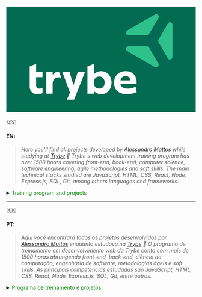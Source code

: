![Trybe Logo](https://github.com/Alessandro-Mattos/Portfolio/blob/main/Trybe/trybe-logo.png)  

:us:
#### EN:

>*Here you'll find all projects developed by _[Alessandro Mattos](https://github.com/Alessandro-Mattos)_ while studying at [Trybe](https://www.betrybe.com/) :rocket:
Trybe's web development training program has over 1500 hours covering front-end, back-end, computer science, software engineering, agile methodologies and soft skills.
The main technical stacks studied are JavaScript, HTML, CSS, React, Node, Express.js, SQL, Git, among others languages and frameworks.*

<details>
<summary> <font color="green"> Training program and projects </font> </summary>
<br>

<details>
<summary> 📚  Fundamentals </summary>

![HTML5](https://img.shields.io/badge/html5-%23E34F26.svg?style=for-the-badge&logo=html5&logoColor=white)![CSS3](https://img.shields.io/badge/css3-%231572B6.svg?style=for-the-badge&logo=css3&logoColor=white)![Git](https://img.shields.io/badge/git-%23F05033.svg?style=for-the-badge&logo=git&logoColor=white)![GitHub](https://img.shields.io/badge/github-%23121011.svg?style=for-the-badge&logo=github&logoColor=white)![Linux](https://img.shields.io/badge/Linux-FCC624?style=for-the-badge&logo=linux&logoColor=black)![JavaScript](https://img.shields.io/badge/javascript-%23323330.svg?style=for-the-badge&logo=javascript&logoColor=%23F7DF1E)![Jest](https://img.shields.io/badge/-jest-%23C21325?style=for-the-badge&logo=jest&logoColor=white)![Bootstrap](https://img.shields.io/badge/bootstrap-%23563D7C.svg?style=for-the-badge&logo=bootstrap&logoColor=white)![TailwindCSS](https://img.shields.io/badge/tailwindcss-%2338B2AC.svg?style=for-the-badge&logo=tailwind-css&logoColor=white)
  
* 01 Unix & Bash
> <br>
> <p>[✅] Fundamentals of web development</p>
> <p>[✅] Introduction   - Unix & Shell</p>
> <p>[✅] Unix & Bash  - parte 1</p>
> <p>[✅] Unix & Bash  - parte 2</p>
<br>
  
* 02 Git, GitHub and Internet
> <br>
> <p>[✅️] Git & GitHub - What it is and what it is used for</p>
> <p>[✅️] Git & GitHub - Understanding the commands</p>
> <p>[✅️] Internet     - Understanding how it works</p>
<br>
  
* 03 HTML and CSS
> <br>
> <p>[✅️] Introduction   - HTML&CSS</p>
> <p>[✅️] HTML & CSS     - Page Structures</p>
> <p>[✅️] HTML & CSS     - CSS First Steps</p>
> <p>[✅️] HTML & CSS     - Selectors and placement</p>
> <p>[✅️] Semantic HTML
> <p>[✅️] Project        - <a href="https://github.com/Alessandro-Mattos/Portfolio/tree/main/Trybe/pjs/3.1">Lessons Learned</a> </p>
<br>
  
* 04 Javascript and Programming Logic
> <br>
> <p>[✅️] Introduction   - JavaScript</p>
> <p>[✅️] JavaScript     - First Steps</p>
> <p>[✅️] JavaScript     - Array and loop for</p>
> <p>[✅️] JavaScripr     - Programming Logic and Algorithms</p>
> <p>[✅️] JavaScript     - Objects & Functions</p>
> <p>[✅️] Project        - <a href="https://github.com/Alessandro-Mattos/Portfolio/tree/main/Trybe/pjs/4.0">Playground Functions</a> </p>
<br>
  
* 05 JavaScript : DOM, Events and Web storage
> <br>
> <p>[✅️] JavaScript     - DOM and seletors</p>
> <p>[✅️] JavaScript     - Working with elements</p>
> <p>[✅️] JavaScript     - Events</p>
> <p>[✅️] JavaScript     - Web storage</p>
> <p>[✅️] JavaScript     - Projects</p>
> <p>[✅️] Project        - <a href="https://github.com/Alessandro-Mattos/Portfolio/tree/main/Trybe/pjs/5.1">Arte com pixels</a> </p>
> <p>[✅️] Project        - <a href="https://github.com/Alessandro-Mattos/Portfolio/tree/main/Trybe/pjs/5.2">Lista de tarefas</a> </p>
> <p>[✅️] Bonus Project  - <a href="https://github.com/Alessandro-Mattos/Portfolio/tree/main/Trybe/pjs/5.3">Meme generator</a> </p>
> <p>[✅️] Bonus Project  - <a href="https://github.com/Alessandro-Mattos/Portfolio/tree/main/Trybe/pjs/5.4">Adivinhe a cor</a> </p>
> <p>[✅️] Bonus Project  - <a href="https://github.com/Alessandro-Mattos/Portfolio/tree/main/Trybe/pjs/5.5">Carta misteriosa</a> </p>
<br>
  
* 06 HTML & CSS : Forms, Responsive Flexbox
> <br>
> <p>[✅️] HTML & CSS     - Forms</p>
> <p>[✅️] JavaScript Libraries and CSS Frameworks</p>
> <p>[✅️] Introdução     - CSS Flexbox</p>
> <p>[✅️] CSS Flexbox    - Part 1</p>
> <p>[✅️] CSS Flexbox    - Part 2</p>
> <p>[✅️] Responsive CSS - Mobile First</p>
> <p>[✅️] Project        - <a href="https://github.com/Alessandro-Mattos/Portfolio/tree/main/Trybe/pjs/6.0">Trybewarts</a> </p>
<br>
  
* 07 Introduction to JavaScript ES6 and Unit Testing
> <br>
> <p>[✅️] JavaScript ES6 - let, const, arrow functions and template literals</p>
> <p>[✅️] JavaScript ES6 - Exception Flow and Objects</p>
> <p>[✅️] First Steps in Jest</p>
> <p>[✅️] Project        - <a href="https://github.com/Alessandro-Mattos/Portfolio/tree/main/Trybe/pjs/7.0">JavaScript Unit Testing</a> </p>
<br>
  
* 08 JavaScript ES6 Higher Order Functions
> <br>
> <p>[✅️] JavaScript ES6 - Introduction to Higher Order Functions</p>
> <p>[✅️] JavaScript ES6 - Higher Order Functions - forEach, find, some, every, sort</p>
> <p>[✅️] JavaScript ES6 - Higher Order Functions - map and filter</p>
> <p>[✅️] JavaScript ES6 - Higher Order Functions - reduce</p>
> <p>[✅️] JavaScript ES6 - spread operator, rest, destructuring and more</p>
> <p>[✅️] Projeto        - <a href="https://github.com/Alessandro-Mattos/Portfolio/tree/main/Trybe/pjs/8.0">Zoo functions</a> </p>
<br>
  
</details>

---

<details>
<summary> 🖌️ Front-end development </summary>
  
*Most current techniques and tools for developing front-end code that is fast, beautiful, and testable*
  
![React](https://img.shields.io/badge/react-%2320232a.svg?style=for-the-badge&logo=react&logoColor=%2361DAFB)![Redux](https://img.shields.io/badge/redux-%23593d88.svg?style=for-the-badge&logo=redux&logoColor=white)![React Router](https://img.shields.io/badge/React_Router-CA4245?style=for-the-badge&logo=react-router&logoColor=white)![cypress](https://img.shields.io/badge/-cypress-%23E5E5E5?style=for-the-badge&logo=cypress&logoColor=058a5e)![Testing-Library](https://img.shields.io/badge/-TestingLibrary-%23E33332?style=for-the-badge&logo=testing-library&logoColor=white)![Trello](https://img.shields.io/badge/Trello-%23026AA7.svg?style=for-the-badge&logo=Trello&logoColor=white)
  
* 09 JavaScript and Asynchronous Testing
> <br>
> <p>[✅️] Introduction to Front-end</p>
> <p>[✅️] Asynchronous JavaScript and Callbacks</p>
> <p>[✅️] Asynchronous JavaScript - Fetch API and async/await</p>
> <p>[✅️] Jest          - Asynchronous Testing</p>
> <p>[✅️] Project       - <a href="https://github.com/Alessandro-Mattos/Portfolio/tree/main/Trybe/pjs/9.0"> Shopping cart</a> </p>
<br>

* 10 Introduction to React
> <br>
> <p>[✅️] introduction</p>
> <p>[✅️] "Hello, world" in React</p>
> <p>[✅️] React components</p>
> <p>[✅️] Project      - <a href="https://github.com/Alessandro-Mattos/Portfolio/tree/main/Trybe/pjs/9.0">Solar System</a> </p>
<br>

* 11 Components state, events and forms in React
> <br>
> <p>[✅️] Components state</p>
> <p>[✅️] Forms</p>
> <p>[✅️] Project       - <a href="https://github.com/Alessandro-Mattos/Portfolio/tree/main/Trybe/pjs/9.0">Trump card game</a> </p>
<br>
  
* 12 Component Lifecycle and React Router
> <br>
> <p>[✅️] Component Lifecycle</p>
> <p>[✅️] React Router</p>
> <p>[✅️] Project       - <a href="https://github.com/Alessandro-Mattos/Portfolio/tree/main/Trybe/pjs/9.0">Trybe Tunes</a> </p>
<br>

* 13 Agile methodologies
> <br>
> <p>[✅️] Agile methodologies
> <p>[✅️] Project       - <a href="https://github.com/Alessandro-Mattos/Portfolio/tree/main/Trybe/pjs/9.0">Frontend Online Store</a> </p>
<br>

* 14 Automated testing with React Testing Library
> <br>
> <p>[✅️] First Steps</p>
> <p>[✅️] Mocks & Inputs</p>
> <p>[✅️] Testing React Router</p>
> <p>[✅️] Project       - <a href="https://github.com/Alessandro-Mattos/Portfolio/tree/main/Trybe/pjs/9.0">Testing in React</a> </p>
<br>

* 15 Redux state management
> <br>
> <p>[✅️] introduction to Redux - The overall state of the application</p>
> <p>[✅️] Using Redux in React</p>
> <p>[✅️] Using Redux in React - Practice</p>
> <p>[✅️] Using Redux in React - Asynchronous Actions</p>
> <p>[✅️] React-Redux testing</p>
> <p>[✅️] Project       - <a href="https://github.com/Alessandro-Mattos/Portfolio/tree/main/Trybe/pjs/9.0">Trybe Wallet</a> </p>
<br>

* 16 Project - Trivia Game
> <br>
> <p>[✅️] Project       - <a href="https://github.com/Alessandro-Mattos/Portfolio/tree/main/Trybe/pjs/9.0">Trivia Game</a> </p>

* 17 Context API and Reat Hooks
> <br>
> <p>[✅️] React's Context API</p>
> <p>[✅️] React Hooks - UseState and useContext</p>
> <p>[✅️] React Hooks - UseEffect and custom Hooks</p>
> <p>[✅️] Project       - <a href="https://github.com/Alessandro-Mattos/Portfolio/tree/main/Trybe/pjs/9.0">StarWars Datatable</a> </p>
<br>

* 18 Project - Recipe App
> <br>
> <p>[✅️] Project      - <a href="https://github.com/Alessandro-Mattos/Portfolio/tree/main/Trybe/pjs/9.0">Recipe App</a> </p>

</details>

---

<details>
<summary> 🖴 Back-end development </summary>

*Robust, clean, scalable and secure code. Mastery of databases, building APIs with automated tests*

</details>

---

<details>
<summary> 🧮 Computer Science </summary>

*Concepts applied in day-to-day software development, algorithm analysis, and data structures*

</details>

---


</details>

---




:brazil:
#### PT:

>*Aqui você encontrará todos os projetos desenvolvidos por _[Alessandro Mattos](https://github.com/Alessandro-Mattos)_ enquanto estudava na [Trybe](https://www.betrybe.com/) :rocket:
O programa de treinamento em desenvolvimento web da Trybe conta com mais de 1500 horas abrangendo front-end, back-end, ciência da computação, engenharia de software, metodologias ágeis e soft skills.
As principais competências estudadas são JavaScript, HTML, CSS, React, Node, Express.js, SQL, Git, entre outros.*


<details>
<summary> <font color="green"> Programa de treinamento e projetos </font> </summary>
<br>

<details>
<summary> 📚  Fundamentos </summary>

![HTML5](https://img.shields.io/badge/html5-%23E34F26.svg?style=for-the-badge&logo=html5&logoColor=white)![CSS3](https://img.shields.io/badge/css3-%231572B6.svg?style=for-the-badge&logo=css3&logoColor=white)![Git](https://img.shields.io/badge/git-%23F05033.svg?style=for-the-badge&logo=git&logoColor=white)![GitHub](https://img.shields.io/badge/github-%23121011.svg?style=for-the-badge&logo=github&logoColor=white)![Linux](https://img.shields.io/badge/Linux-FCC624?style=for-the-badge&logo=linux&logoColor=black)![JavaScript](https://img.shields.io/badge/javascript-%23323330.svg?style=for-the-badge&logo=javascript&logoColor=%23F7DF1E)![Jest](https://img.shields.io/badge/-jest-%23C21325?style=for-the-badge&logo=jest&logoColor=white)![Bootstrap](https://img.shields.io/badge/bootstrap-%23563D7C.svg?style=for-the-badge&logo=bootstrap&logoColor=white)![Bootstrap](https://img.shields.io/badge/bootstrap-%23563D7C.svg?style=for-the-badge&logo=bootstrap&logoColor=white)
Buefy 	Buefy 	![TailwindCSS](https://img.shields.io/badge/tailwindcss-%2338B2AC.svg?style=for-the-badge&logo=tailwind-css&logoColor=white)
  
* 01 Unix & Bash
> <br>
> <p>[✅] Fundamentos do desenvolvimento web</p>
> <p>[✅] Introdução   - Unix & Shell</p>
> <p>[✅] Unix & Bash  - parte 1</p>
> <p>[✅] Unix & Bash  - parte 2</p>
<br>
  
* 02 Git, GitHub e Internet
> <br>
> <p>[✅️] Git & GitHub - Oque é e para que serve</p>
> <p>[✅️] Git & GitHub - Entendendo os comandos</p>
> <p>[✅️] Internet     - Entendendo como ela funciona</p>
<br>
  
* 03 HTML e CSS
> <br>
> <p>[✅️] Introdução     - HTML&CSS</p>
> <p>[✅️] HTML & CSS     - Estruturas de página</p>
> <p>[✅️] HTML & CSS     - Primeiros passos em CSS</p>
> <p>[✅️] HTML & CSS     - Seletores e posicionamento</p>
> <p>[✅️] HTML Semântico
> <p>[✅️] Projeto        - <a href="https://github.com/Alessandro-Mattos/Portfolio/tree/main/Trybe/pjs/3.1">Lições aprendidas</a> </p>
<br>
  
* 04 Javascript e Lógica de programação
> <br>
> <p>[✅️] Introdução     - JavaScript</p>
> <p>[✅️] JavaScript     - Primeiros passos</p>
> <p>[✅️] JavaScript     - Array e loop for</p>
> <p>[✅️] JavaScripr     - Lógica de programação e algorítmos</p>
> <p>[✅️] JavaScript     - Objetos e funções</p>
> <p>[✅️] Projeto        - <a href="https://github.com/Alessandro-Mattos/Portfolio/tree/main/Trybe/pjs/4.0">Playground Functions</a> </p>
<br>
  
* 05 JavaScript : DOM, Eventos e Web storage
> <br>
> <p>[✅️] JavaScript     - DOM e seletores</p>
> <p>[✅️] JavaScript     - Trabalhando com elementos</p>
> <p>[✅️] JavaScript     - Eventos</p>
> <p>[✅️] JavaScript     - Web storage</p>
> <p>[✅️] JavaScript     - Projetos</p>
> <p>[✅️] Projeto        - <a href="https://github.com/Alessandro-Mattos/Portfolio/tree/main/Trybe/pjs/5.1">Arte com pixels</a> </p>
> <p>[✅️] Projeto        - <a href="https://github.com/Alessandro-Mattos/Portfolio/tree/main/Trybe/pjs/5.2">Lista de tarefas</a> </p>
> <p>[✅️] Projeto Bonus  - <a href="https://github.com/Alessandro-Mattos/Portfolio/tree/main/Trybe/pjs/5.3">Meme generator</a> </p>
> <p>[✅️] Projeto Bonus  - <a href="https://github.com/Alessandro-Mattos/Portfolio/tree/main/Trybe/pjs/5.4">Adivinhe a cor</a> </p>
> <p>[✅️] Projeto Bonus  - <a href="https://github.com/Alessandro-Mattos/Portfolio/tree/main/Trybe/pjs/5.5">Carta misteriosa</a> </p>
<br>
  
* 06 HTML & CSS :Forms, Flexbox e Responsivo
> <br>
> <p>[✅️] HTML & CSS     - Forms</p>
> <p>[✅️] Bibliotecas JavaScript e Frameworks CSS</p>
> <p>[✅️] Introdução     - CSS Flexbox</p>
> <p>[✅️] CSS Flexbox    - Parte 1</p>
> <p>[✅️] CSS Flexbox    - Parte 2</p>
> <p>[✅️] CSS Responsivo - Mobile First</p>
> <p>[✅️] Projeto        - <a href="https://github.com/Alessandro-Mattos/Portfolio/tree/main/Trybe/pjs/6.0">Trybewarts</a> </p>
<br>
  
* 07 Introdução a JavaScript ES6 e Testes unitários
> <br>
> <p>[✅️] JavaScript ES6 - let, const, arrow functions e template literals</p>
> <p>[✅️] JavaScript ES6 - Fluxo de exceção e Objetos</p>
> <p>[✅️] Primeiros passos em Jest</p>
> <p>[✅️] Projeto        - <a href="https://github.com/Alessandro-Mattos/Portfolio/tree/main/Trybe/pjs/7.0">JavaScript testes unitários</a> </p>
<br>
  
* 08 Higher Order Functions do JavaScript ES6
> <br>
> <p>[✅️] JavaScript ES6 - Introdução a Higher Order Functions</p>
> <p>[✅️] JavaScript ES6 - Higher Order Functions - forEach, find, some, every, sort</p>
> <p>[✅️] JavaScript ES6 - Higher Order Functions - map e filter</p>
> <p>[✅️] JavaScript ES6 - Higher Order Functions - reduce</p>
> <p>[✅️] JavaScript ES6 - spread operator, parâmetro rest, destructuring e mais</p>
> <p>[✅️] Projeto        - <a href="https://github.com/Alessandro-Mattos/Portfolio/tree/main/Trybe/pjs/8.0">Zoo functions</a> </p>
<br>
  
</details>

---

<details>
<summary> 🖌️ Desenvolvimento Front-end </summary>
  
*Técnicas e ferramentas mais atuais para desenvolver um código de front-end que seja rápido, bonito e testável*
  
![React](https://img.shields.io/badge/react-%2320232a.svg?style=for-the-badge&logo=react&logoColor=%2361DAFB)![Redux](https://img.shields.io/badge/redux-%23593d88.svg?style=for-the-badge&logo=redux&logoColor=white)![React Router](https://img.shields.io/badge/React_Router-CA4245?style=for-the-badge&logo=react-router&logoColor=white)![cypress](https://img.shields.io/badge/-cypress-%23E5E5E5?style=for-the-badge&logo=cypress&logoColor=058a5e)![Testing-Library](https://img.shields.io/badge/-TestingLibrary-%23E33332?style=for-the-badge&logo=testing-library&logoColor=white)![Trello](https://img.shields.io/badge/Trello-%23026AA7.svg?style=for-the-badge&logo=Trello&logoColor=white)
  
* 09 JavaScript e Testes Assíncronos
> <br>
> <p>[✅️] Introdução a Front-end</p>
> <p>[✅️] JavaScript Assíncrono e Callbacks</p>
> <p>[✅️] JavaScript Assíncrono - Fetch API e async/await</p>
> <p>[✅️] Jest          - Testes Assíncronos</p>
> <p>[✅️] Projeto       - <a href="https://github.com/Alessandro-Mattos/Portfolio/tree/main/Trybe/pjs/9.0"> Carrinho de compras</a> </p>
<br>

* 10 Introdução a React
> <br>
> <p>[✅️] introdução</p>
> <p>[✅️] "Hello, world" em React</p>
> <p>[✅️] Componentes React</p>
> <p>[✅️] Projeto       - <a href="https://github.com/Alessandro-Mattos/Portfolio/tree/main/Trybe/pjs/9.0">Sistema Solar</a> </p>
<br>

* 11 Componentes com estado, eventos e formulários em React
> <br>
> <p>[✅️] Componentes com estado</p>
> <p>[✅️] Formulários</p>
> <p>[✅️] Projeto       - <a href="https://github.com/Alessandro-Mattos/Portfolio/tree/main/Trybe/pjs/9.0">Tryunfo</a> </p>
<br>
  
* 12 Ciclo de vida de componentes e React Router
> <br>
> <p>[✅️] Ciclo de vida de componentes</p>
> <p>[✅️] React Router</p>
> <p>[✅️] Projeto       - <a href="https://github.com/Alessandro-Mattos/Portfolio/tree/main/Trybe/pjs/9.0">Trybe Tunes</a> </p>
<br>

* 13 Metodologias ágeis
> <br>
> <p>[✅️] Metodologias ágeis
> <p>[✅️] Projeto       - <a href="https://github.com/Alessandro-Mattos/Portfolio/tree/main/Trybe/pjs/9.0">Frontend Online Store</a> </p>
<br>

* 14 Testes automatizados com React Testing Library
> <br>
> <p>[✅️] Primeiros passos</p>
> <p>[✅️] Mocks e Inputs</p>
> <p>[✅️] Testando React Router</p>
> <p>[✅️] Projeto       - <a href="https://github.com/Alessandro-Mattos/Portfolio/tree/main/Trybe/pjs/9.0">Testes em React</a> </p>
<br>

* 15 Gerenciamento de estado com Redux
> <br>
> <p>[✅️] introdução ao Redux - O estado global da aplicação</p>
> <p>[✅️] Usando Redux no React</p>
> <p>[✅️] Usando Redux no React -  Prática</p>
> <p>[✅️] Usando Redux no React - Actions Assíncronas</p>
> <p>[✅️] Testes em React-Redux</p>
> <p>[✅️] Projeto       - <a href="https://github.com/Alessandro-Mattos/Portfolio/tree/main/Trybe/pjs/9.0">Trybe Wallet</a> </p>
<br>

* 16 Projeto Jogo de Trivia
> <br>
> <p>[✅️] Projeto       - <a href="https://github.com/Alessandro-Mattos/Portfolio/tree/main/Trybe/pjs/9.0">Jogo de Trivia</a> </p>

* 17 Context API e Reat Hooks
> <br>
> <p>[✅️] Context API do React</p>
> <p>[✅️] React Hooks - UseState e useContext</p>
> <p>[✅️] React Hooks - UseEffect e Hooks customizados</p>
> <p>[✅️] Projeto       - <a href="https://github.com/Alessandro-Mattos/Portfolio/tree/main/Trybe/pjs/9.0">StarWars Datatable</a> </p>
<br>

* 18 Projeto App de receitas
> <br>
> <p>[✅️] Projeto       - <a href="https://github.com/Alessandro-Mattos/Portfolio/tree/main/Trybe/pjs/9.0">App de receitas</a> </p>

</details>

---

<details>
<summary> 🖴 Desenvolvimento Back-end </summary>

*Código robusto, limpo, escalável e seguro. Domínio de Bancos de dados,construção de APIs com testes automatizados*

</details>

---

<details>
<summary> 🧮 Ciência da computação </summary>

*Conceitos aplicados no dia a dia do desenvolvimento de software, análise de algorítimos e estruturas de dados*

</details>

---

